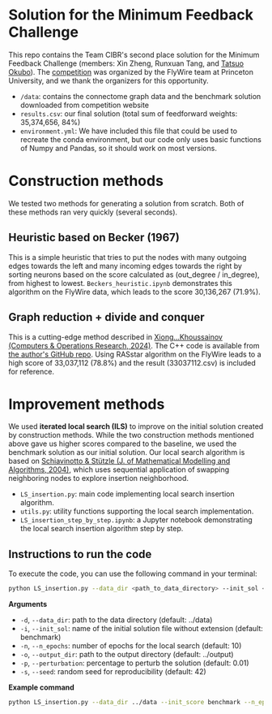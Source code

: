 # Solution for the Minimum Feedback Challenge
This repo contains the Team CIBR's second place solution for the Minimum Feedback Challenge (members: Xin Zheng, Runxuan Tang, and [Tatsuo Okubo](https://cibr.ac.cn/science/team/detail/975?language=en)). The [competition](https://codex.flywire.ai/app/mfas_challenge) was organized by the FlyWire team at Princeton University, and we thank the organizers for this opportunity.

- `/data`: contains the connectome graph data and the benchmark solution downloaded from competition website 
- `results.csv`: our final solution (total sum of feedforward weights: 35,374,656, 84%) 
- `environment.yml`: We have included this file that could be used to recreate the conda environment, but our code only uses basic functions of Numpy and Pandas, so it should work on most versions.

# Construction methods
We tested two methods for generating a solution from scratch. Both of these methods ran very quickly (several seconds).

## Heuristic based on Becker (1967)
This is a simple heuristic that tries to put the nodes with many outgoing edges towards the left and many incoming edges towards the right by sorting neurons based on the score calculated as (out_degree / in_degree), from highest to lowest. `Beckers_heuristic.ipynb` demonstrates this algorithm on the FlyWire data, which leads to the score 30,136,267 (71.9%). 

## Graph reduction + divide and conquer
This is a cutting-edge method described in [Xiong...Khoussainov (Computers & Operations Research, 2024)](https://www.sciencedirect.com/science/article/abs/pii/S0305054824001965). The C++ code is available from [the author's GitHub repo](https://github.com/forgottencsc/FindingSmallFeedbackArcSetOnLargeGraphs). Using RASstar algorithm on the FlyWire leads to a high score of 33,037,112 (78.8%) and the result (33037112.csv) is included for reference.

# Improvement methods
We used **iterated local search (ILS)** to improve on the initial solution created by construction methods. While the two construction methods mentioned above gave us higher scores compared to the baseline, we used the benchmark solution as our initial solution. Our local search algorithm is based on [Schiavinotto & Stützle (J. of Mathematical Modelling and Algorithms, 2004)](https://link.springer.com/article/10.1023/B:JMMA.0000049426.06305.d8), which uses sequential application of swapping neighboring nodes to explore insertion neighborhood.

- `LS_insertion.py`: main code implementing local search insertion algorithm. 
- `utils.py`: utility functions supporting the local search implementation. 
- `LS_insertion_step_by_step.ipynb`: a Jupyter notebook demonstrating the local search insertion algorithm step by step.

## Instructions to run the code

To execute the code, you can use the following command in your terminal:

```bash
python LS_insertion.py --data_dir <path_to_data_directory> --init_sol <initial_solution> --n_epochs <number_of_epochs> --output_dir <path_to_output_directory> --perturbation <perturbation_percentage> --seed <random_seed>
```

**Arguments**

- `-d`, `--data_dir`: path to the data directory (default: ../data)
- `-i`, `--init_sol`: name of the initial solution file without extension (default: benchmark)
- `-n`, `--n_epochs`: number of epochs for the local search (default: 10)
- `-o`, `--output_dir`: path to the output directory (default: ../output)
- `-p`, `--perturbation`: percentage to perturb the solution (default: 0.01)
- `-s`, `--seed`: random seed for reproducibility (default: 42)

**Example command**

```bash
python LS_insertion.py --data_dir ../data --init_score benchmark --n_epochs 10 --output_dir ../output --perturbation 0.01 --seed 42
```